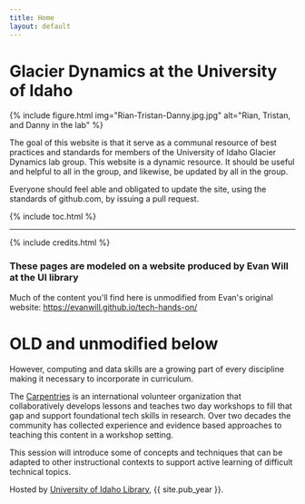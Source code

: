 ```yaml
---
title: Home
layout: default
---
```


# Glacier Dynamics at the University of Idaho

{% include figure.html img="Rian-Tristan-Danny.jpg.jpg" alt="Rian, Tristan, and Danny in the lab" %}

The goal of this website is that it serve as a communal resource of best practices and standards for members of the University of Idaho Glacier Dynamics lab group.  This website is a dynamic resource.  It should be useful and helpful to all in the group, and likewise, be updated by all in the group.

Everyone should feel able and obligated to update the site, using the standards of github.com, by issuing a pull request.

{% include toc.html %}

------

{% include credits.html %}

### These pages are modeled on a website produced by Evan Will at the UI library
Much of the content you'll find here is unmodified from Evan's original website: https://evanwill.github.io/tech-hands-on/

# OLD and unmodified below
However, computing and data skills are a growing part of every discipline making it necessary to incorporate in curriculum. 

The [Carpentries](https://carpentries.org/) is an international volunteer organization that collaboratively develops lessons and teaches two day workshops to fill that gap and support foundational tech skills in research. 
Over two decades the community has collected experience and evidence based approaches to teaching this content in a workshop setting.

This session will introduce some of concepts and techniques that can be adapted to other instructional contexts to support active learning of difficult technical topics.


Hosted by [University of Idaho Library](http://www.lib.uidaho.edu/), {{ site.pub_year }}.

